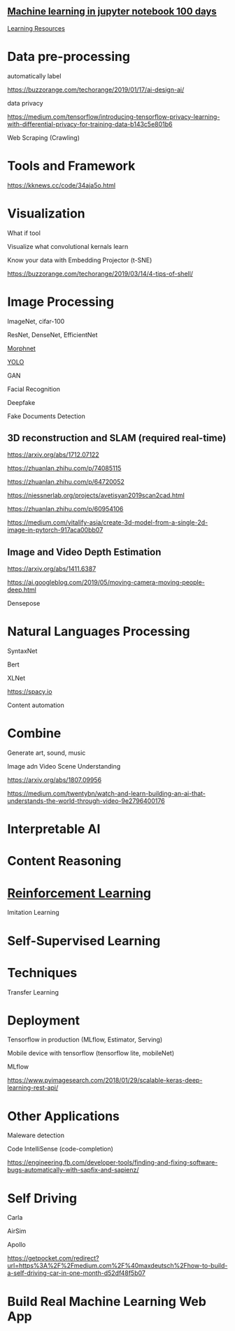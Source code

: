 ## [Machine learning in jupyter notebook 100 days](https://epadam.github.io/machine-learning-with-jupyter-notebook-100-days/)

[Learning Resources](learning_resources.md)

# Data pre-processing

automatically label

https://buzzorange.com/techorange/2019/01/17/ai-design-ai/

data privacy

https://medium.com/tensorflow/introducing-tensorflow-privacy-learning-with-differential-privacy-for-training-data-b143c5e801b6

Web Scraping (Crawling)

# Tools and Framework

https://kknews.cc/code/34aja5o.html

# Visualization

What if tool



Visualize what convolutional kernals learn

Know your data with Embedding Projector (t-SNE)

https://buzzorange.com/techorange/2019/03/14/4-tips-of-shell/

# Image Processing

ImageNet, cifar-100 

ResNet, DenseNet, EfficientNet

[Morphnet](Morphnet.ipynb)

[YOLO](YOLO.ipynb)

GAN

Facial Recognition

Deepfake

Fake Documents Detection

3D reconstruction and SLAM (required real-time)
-----------------------------------------------------

https://arxiv.org/abs/1712.07122

https://zhuanlan.zhihu.com/p/74085115

https://zhuanlan.zhihu.com/p/64720052

https://niessnerlab.org/projects/avetisyan2019scan2cad.html

https://zhuanlan.zhihu.com/p/60954106

https://medium.com/vitalify-asia/create-3d-model-from-a-single-2d-image-in-pytorch-917aca00bb07

Image and Video Depth Estimation
--------------------------------------

https://arxiv.org/abs/1411.6387

https://ai.googleblog.com/2019/05/moving-camera-moving-people-deep.html

Densepose


# Natural Languages Processing

SyntaxNet

Bert 

XLNet

https://spacy.io

Content automation

# Combine

Generate art, sound, music


Image adn Video Scene Understanding

https://arxiv.org/abs/1807.09956

https://medium.com/twentybn/watch-and-learn-building-an-ai-that-understands-the-world-through-video-9e2796400176

# Interpretable AI

# Content Reasoning


# [Reinforcement Learning](reinforcement_learning.ipynb)

Imitation Learning


# Self-Supervised Learning


# Techniques

Transfer Learning

# Deployment

Tensorflow in production (MLflow, Estimator, Serving)

Mobile device with tensorflow (tensorflow lite, mobileNet)

MLflow

https://www.pyimagesearch.com/2018/01/29/scalable-keras-deep-learning-rest-api/

# Other Applications

Maleware detection

Code IntelliSense (code-completion)

https://engineering.fb.com/developer-tools/finding-and-fixing-software-bugs-automatically-with-sapfix-and-sapienz/

# Self Driving

Carla

AirSim

Apollo

https://getpocket.com/redirect?url=https%3A%2F%2Fmedium.com%2F%40maxdeutsch%2Fhow-to-build-a-self-driving-car-in-one-month-d52df48f5b07

# Build Real Machine Learning Web App


